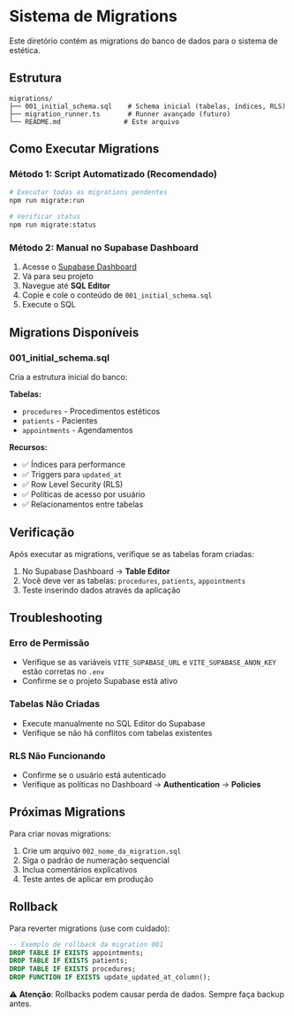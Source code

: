 # Sistema de Migrations

Este diretório contém as migrations do banco de dados para o sistema de estética.

## Estrutura

```
migrations/
├── 001_initial_schema.sql    # Schema inicial (tabelas, índices, RLS)
├── migration_runner.ts       # Runner avançado (futuro)
└── README.md                # Este arquivo
```

## Como Executar Migrations

### Método 1: Script Automatizado (Recomendado)

```bash
# Executar todas as migrations pendentes
npm run migrate:run

# Verificar status
npm run migrate:status
```

### Método 2: Manual no Supabase Dashboard

1. Acesse o [Supabase Dashboard](https://supabase.com/dashboard)
2. Vá para seu projeto
3. Navegue até **SQL Editor**
4. Copie e cole o conteúdo de `001_initial_schema.sql`
5. Execute o SQL

## Migrations Disponíveis

### 001_initial_schema.sql

Cria a estrutura inicial do banco:

**Tabelas:**
- `procedures` - Procedimentos estéticos
- `patients` - Pacientes
- `appointments` - Agendamentos

**Recursos:**
- ✅ Índices para performance
- ✅ Triggers para `updated_at`
- ✅ Row Level Security (RLS)
- ✅ Políticas de acesso por usuário
- ✅ Relacionamentos entre tabelas

## Verificação

Após executar as migrations, verifique se as tabelas foram criadas:

1. No Supabase Dashboard → **Table Editor**
2. Você deve ver as tabelas: `procedures`, `patients`, `appointments`
3. Teste inserindo dados através da aplicação

## Troubleshooting

### Erro de Permissão
- Verifique se as variáveis `VITE_SUPABASE_URL` e `VITE_SUPABASE_ANON_KEY` estão corretas no `.env`
- Confirme se o projeto Supabase está ativo

### Tabelas Não Criadas
- Execute manualmente no SQL Editor do Supabase
- Verifique se não há conflitos com tabelas existentes

### RLS Não Funcionando
- Confirme se o usuário está autenticado
- Verifique as políticas no Dashboard → **Authentication** → **Policies**

## Próximas Migrations

Para criar novas migrations:

1. Crie um arquivo `002_nome_da_migration.sql`
2. Siga o padrão de numeração sequencial
3. Inclua comentários explicativos
4. Teste antes de aplicar em produção

## Rollback

Para reverter migrations (use com cuidado):

```sql
-- Exemplo de rollback da migration 001
DROP TABLE IF EXISTS appointments;
DROP TABLE IF EXISTS patients;
DROP TABLE IF EXISTS procedures;
DROP FUNCTION IF EXISTS update_updated_at_column();
```

⚠️ **Atenção**: Rollbacks podem causar perda de dados. Sempre faça backup antes.